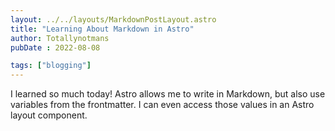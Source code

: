 ```yaml
---
layout: ../../layouts/MarkdownPostLayout.astro
title: "Learning About Markdown in Astro"
author: Totallynotmans
pubDate : 2022-08-08

tags: ["blogging"]
---
```

I learned so much today! Astro allows me to write in Markdown, but also use variables from the frontmatter. I can even access those values in an Astro layout component.
